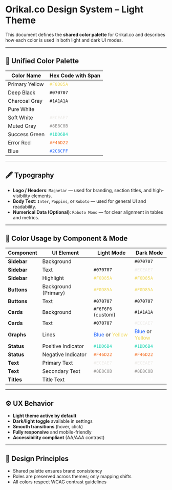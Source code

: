 # Orikal.co Design System – Light Theme

This document defines the **shared color palette** for Orikal.co and describes how each color is used in both light and dark UI modes.

---

## 🎨 Unified Color Palette

| Color Name         | Hex Code with Span |
|--------------------|--------------------|
| Primary Yellow     | <span style="color:#F0D85A">`#F0D85A`</span> |
| Deep Black         | <span style="color:#070707">`#070707`</span> |
| Charcoal Gray      | <span style="color:#1A1A1A">`#1A1A1A`</span> |
| Pure White         | <span style="color:#FFFFFF">`#FFFFFF`</span> |
| Soft White         | <span style="color:#ECEAE7">`#ECEAE7`</span> |
| Muted Gray         | <span style="color:#8E8C8B">`#8E8C8B`</span> |
| Success Green      | <span style="color:#1DD6B4">`#1DD6B4`</span> |
| Error Red          | <span style="color:#F46D22">`#F46D22`</span> |
| Blue               | <span style="color:#2C6CFF">`#2C6CFF`</span> |

---

## 🖋️ Typography

- **Logo / Headers**: `Magnetar` — used for branding, section titles, and high-visibility elements.
- **Body Text**: `Inter`, `Poppins`, or `Roboto` — used for general UI and readability.
- **Numerical Data (Optional)**: `Roboto Mono` — for clear alignment in tables and metrics.

---

## 🧱 Color Usage by Component & Mode

| Component     | UI Element        | Light Mode                                  | Dark Mode                                   |
|---------------|-------------------|---------------------------------------------|---------------------------------------------|
| **Sidebar**   | Background         | <span style="color:#FFFFFF">`#FFFFFF`</span> | <span style="color:#070707">`#070707`</span> |
| **Sidebar**   | Text               | <span style="color:#070707">`#070707`</span> | <span style="color:#ECEAE7">`#ECEAE7`</span> |
| **Sidebar**   | Highlight          | <span style="color:#F0D85A">`#F0D85A`</span> | <span style="color:#F0D85A">`#F0D85A`</span> |
| **Buttons**   | Background (Primary) | <span style="color:#F0D85A">`#F0D85A`</span> | <span style="color:#F0D85A">`#F0D85A`</span> |
| **Buttons**   | Text               | <span style="color:#070707">`#070707`</span> | <span style="color:#070707">`#070707`</span> |
| **Cards**     | Background         | `#F6F6F6` (custom)                          | <span style="color:#1A1A1A">`#1A1A1A`</span> |
| **Cards**     | Text               | <span style="color:#070707">`#070707`</span> | <span style="color:#ECEAE7">`#ECEAE7`</span> |
| **Graphs**    | Lines              | <span style="color:#2C6CFF">Blue</span> or <span style="color:#F0D85A">Yellow</span>                 | <span style="color:#2C6CFF">Blue</span> or <span style="color:#F0D85A">Yellow</span>                         |
| **Status**    | Positive Indicator | <span style="color:#1DD6B4">`#1DD6B4`</span> | <span style="color:#1DD6B4">`#1DD6B4`</span> |
| **Status**    | Negative Indicator | <span style="color:#F46D22">`#F46D22`</span> | <span style="color:#F46D22">`#F46D22`</span> |
| **Text**      | Primary Text       | <span style="color:#ECEAE7">`#ECEAE7`</span> | <span style="color:#ECEAE7">`#ECEAE7`</span> |
| **Text**      | Secondary Text     | <span style="color:#8E8C8B">`#8E8C8B`</span> | <span style="color:#8E8C8B">`#8E8C8B`</span> |
| **Titles**    | Title Text         | <span style="color:#FFFFFF">`#FFFFFF`</span> | <span style="color:#FFFFFF">`#FFFFFF`</span> |

---

## ⚙️ UX Behavior

- **Light theme active by default**
- **Dark/light toggle** available in settings
- **Smooth transitions** (hover, click)
- **Fully responsive** and mobile-friendly
- **Accessibility compliant** (AA/AAA contrast)

---

## 📐 Design Principles

- Shared palette ensures brand consistency
- Roles are preserved across themes; only mapping shifts
- All colors respect WCAG contrast guidelines